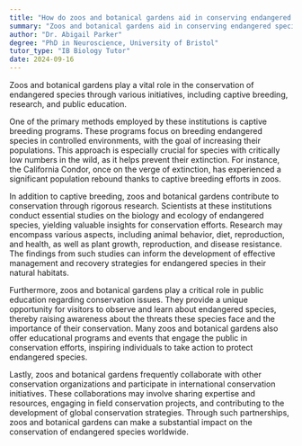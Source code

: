 ```yaml
---
title: "How do zoos and botanical gardens aid in conserving endangered species?"
summary: "Zoos and botanical gardens aid in conserving endangered species through captive breeding, research, and public education."
author: "Dr. Abigail Parker"
degree: "PhD in Neuroscience, University of Bristol"
tutor_type: "IB Biology Tutor"
date: 2024-09-16
---
```


Zoos and botanical gardens play a vital role in the conservation of endangered species through various initiatives, including captive breeding, research, and public education.

One of the primary methods employed by these institutions is captive breeding programs. These programs focus on breeding endangered species in controlled environments, with the goal of increasing their populations. This approach is especially crucial for species with critically low numbers in the wild, as it helps prevent their extinction. For instance, the California Condor, once on the verge of extinction, has experienced a significant population rebound thanks to captive breeding efforts in zoos.

In addition to captive breeding, zoos and botanical gardens contribute to conservation through rigorous research. Scientists at these institutions conduct essential studies on the biology and ecology of endangered species, yielding valuable insights for conservation efforts. Research may encompass various aspects, including animal behavior, diet, reproduction, and health, as well as plant growth, reproduction, and disease resistance. The findings from such studies can inform the development of effective management and recovery strategies for endangered species in their natural habitats.

Furthermore, zoos and botanical gardens play a critical role in public education regarding conservation issues. They provide a unique opportunity for visitors to observe and learn about endangered species, thereby raising awareness about the threats these species face and the importance of their conservation. Many zoos and botanical gardens also offer educational programs and events that engage the public in conservation efforts, inspiring individuals to take action to protect endangered species.

Lastly, zoos and botanical gardens frequently collaborate with other conservation organizations and participate in international conservation initiatives. These collaborations may involve sharing expertise and resources, engaging in field conservation projects, and contributing to the development of global conservation strategies. Through such partnerships, zoos and botanical gardens can make a substantial impact on the conservation of endangered species worldwide.
    